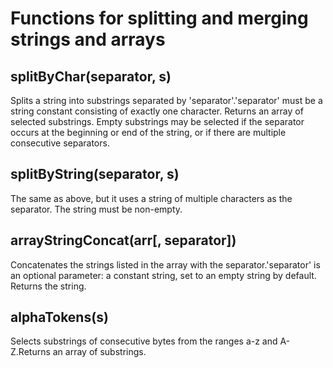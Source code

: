 # Functions for splitting and merging strings and arrays

## splitByChar(separator, s)

Splits a string into substrings separated by 'separator'.'separator' must be a string constant consisting of exactly one character.
Returns an array of selected substrings. Empty substrings may be selected if the separator occurs at the beginning or end of the string, or if there are multiple consecutive separators.

## splitByString(separator, s)

The same as above, but it uses a string of multiple characters as the separator. The string must be non-empty.

## arrayStringConcat(arr\[, separator\])

Concatenates the strings listed in the array with the separator.'separator' is an optional parameter: a constant string, set to an empty string by default.
Returns the string.

## alphaTokens(s)

Selects substrings of consecutive bytes from the ranges a-z and A-Z.Returns an array of substrings.

